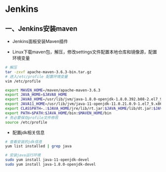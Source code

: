 # Jenkins

## 一、Jenkins安装maven

- Jenkins面板安装Maven插件

- Linux下载maven包，解压，修改settings文件配置本地仓库和镜像源，配置环境变量

```bash
# 解压
tar -zxvf apache-maven-3.6.3-bin.tar.gz
# 进入/etc/profile 配置环境变量
vim /etc/profile 

export MAVEN_HOME=/maven/apache-maven-3.6.3
export JAVA_HOME=$JAVA8_HOME
export JAVA8_HOME=/usr/lib/jvm/java-1.8.0-openjdk-1.8.0.392.b08-2.el7_9.x86_64
export JAVA11_HOME=/usr/lib/jvm/java-11-openjdk-11.0.21.0.9-1.el7_9.x86_64
export CLASSPATH=.:$JAVA_HOME/jre/lib/rt.jar:$JAVA_HOME/lib/dt.jar:$JAVA_HOME/lib/tools.jar
export PATH=$PATH:$JAVA_HOME/bin:$MAVEN_HOME/bin
# 务必要保存profile文件修改
source /etc/profile
```

- 配置jdk相关信息

```bash
# 查看安装的jdk信息
yum list installed | grep java

# 安装java运行环境
sudo yum install java-11-openjdk-devel
sudo yum install java-1.8.0-openjdk-devel
```


